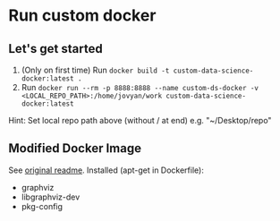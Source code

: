 # Run custom docker

## Let's get started

1. (Only on first time) Run ``docker build -t custom-data-science-docker:latest .``
2. Run ``docker run --rm -p 8888:8888 --name custom-ds-docker -v <LOCAL_REPO_PATH>:/home/jovyan/work custom-data-science-docker:latest``

Hint: Set local repo path above (without / at end) e.g. "~/Desktop/repo"

## Modified Docker Image

See [original readme](./ORG_README.md). Installed (apt-get in Dockerfile):

- graphviz
- libgraphviz-dev
- pkg-config

